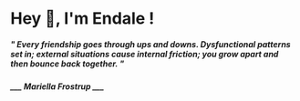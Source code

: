 <h1 title="head"> Hey 👋, I'm Endale !</h1>

**<h5><i>" Every friendship goes through ups and downs. Dysfunctional patterns set in; external situations cause internal friction; you grow apart and then bounce back together. "</i></h5>**

*<b>___ Mariella Frostrup ___</b>*
